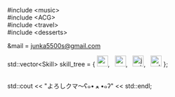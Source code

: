 
#include \<music> <br>
#include \<ACG> <br>
#include \<travel> <br>
#include \<desserts> <br>

&mail = junka5500s@gmail.com

std::vector\<Skill\> skill_tree = {
<img src="https://github.com/junka030/junka030/assets/79078532/92c6f702-4dd2-44ff-a64b-ae060af142b1" alt="cpp_logo" width="25" height="25"/>,&nbsp;&nbsp; 
<img src="https://github.com/junka030/junka030/assets/79078532/335f8fe9-0a83-412d-b671-1920df077346" alt="py_logo" width="25" height="25"/>,&nbsp;&nbsp;
<img src="https://github.com/junka030/junka030/assets/79078532/f00b8c8f-e29d-4905-ae21-f2f5b88464bb" alt="js_logo" width="25" height="25"/>,&nbsp;&nbsp;
<img src="https://github.com/junka030/junka030/assets/79078532/f6222844-e4d9-42a4-9624-320aa41d7f19" alt="sql_logo" width="25" height="25"/>
};

<br>
std::cout << "よろしクマ～ʕ๑• ﻌ •๑ʔ" << std::endl;


<!---
jkzwww/jkzwww is a ✨ special ✨ repository because its `README.md` (this file) appears on your GitHub profile.
You can click the Preview link to take a look at your changes.
--->
